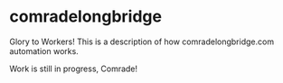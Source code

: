 # comradelongbridge
Glory to Workers!
This is a description of how comradelongbridge.com automation works.

Work is still in progress, Comrade!

